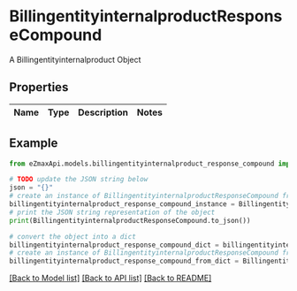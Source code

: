 # BillingentityinternalproductResponseCompound

A Billingentityinternalproduct Object

## Properties

Name | Type | Description | Notes
------------ | ------------- | ------------- | -------------

## Example

```python
from eZmaxApi.models.billingentityinternalproduct_response_compound import BillingentityinternalproductResponseCompound

# TODO update the JSON string below
json = "{}"
# create an instance of BillingentityinternalproductResponseCompound from a JSON string
billingentityinternalproduct_response_compound_instance = BillingentityinternalproductResponseCompound.from_json(json)
# print the JSON string representation of the object
print(BillingentityinternalproductResponseCompound.to_json())

# convert the object into a dict
billingentityinternalproduct_response_compound_dict = billingentityinternalproduct_response_compound_instance.to_dict()
# create an instance of BillingentityinternalproductResponseCompound from a dict
billingentityinternalproduct_response_compound_from_dict = BillingentityinternalproductResponseCompound.from_dict(billingentityinternalproduct_response_compound_dict)
```
[[Back to Model list]](../README.md#documentation-for-models) [[Back to API list]](../README.md#documentation-for-api-endpoints) [[Back to README]](../README.md)


